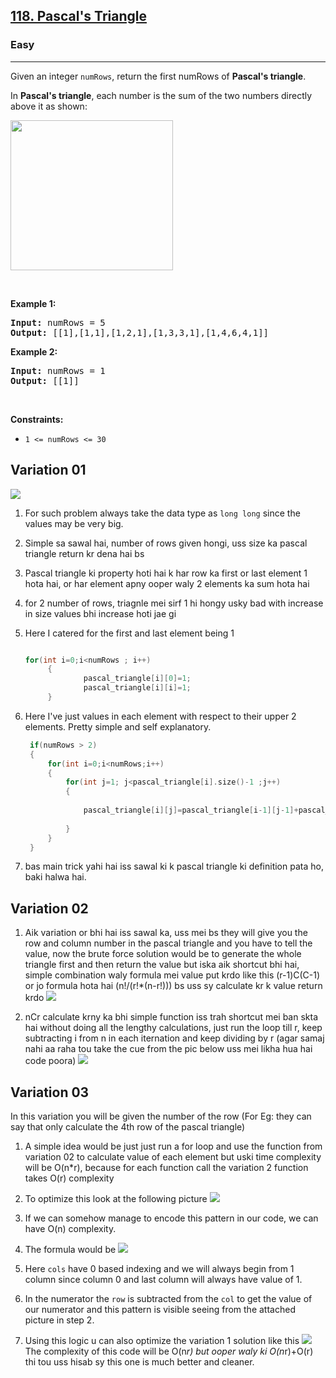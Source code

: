 <h2><a href="https://leetcode.com/problems/pascals-triangle/">118. Pascal's Triangle</a></h2><h3>Easy</h3><hr><div><p>Given an integer <code>numRows</code>, return the first numRows of <strong>Pascal's triangle</strong>.</p>

<p>In <strong>Pascal's triangle</strong>, each number is the sum of the two numbers directly above it as shown:</p>
<img alt="" src="https://upload.wikimedia.org/wikipedia/commons/0/0d/PascalTriangleAnimated2.gif" style="height:240px; width:260px">
<p>&nbsp;</p>
<p><strong class="example">Example 1:</strong></p>
<pre><strong>Input:</strong> numRows = 5
<strong>Output:</strong> [[1],[1,1],[1,2,1],[1,3,3,1],[1,4,6,4,1]]
</pre><p><strong class="example">Example 2:</strong></p>
<pre><strong>Input:</strong> numRows = 1
<strong>Output:</strong> [[1]]
</pre>
<p>&nbsp;</p>
<p><strong>Constraints:</strong></p>

<ul>
	<li><code>1 &lt;= numRows &lt;= 30</code></li>
</ul>
</div>


## Variation 01
![](Pascal%20Triangle%20picture.png)

1. For such problem always take the data type as `long long`  since the values may be very big.
2. Simple sa sawal hai, number of rows given hongi, uss size ka pascal triangle return kr dena hai bs

3. Pascal triangle ki property hoti hai k har row ka first or last element 1 hota hai, or har element apny ooper waly 2 elements ka sum hota hai
4. for 2 number of rows, triagnle mei sirf 1 hi hongy usky bad with increase in size values bhi increase hoti jae gi
5. Here I catered for the first and last element being 1
   ```cpp

   for(int i=0;i<numRows ; i++)
        {
                pascal_triangle[i][0]=1;
                pascal_triangle[i][i]=1;  
        }
    ```

6. Here I've just values in each element with respect to their upper 2 elements. Pretty simple and self explanatory.
   ```cpp
    if(numRows > 2)
    {
        for(int i=0;i<numRows;i++)
        {
            for(int j=1; j<pascal_triangle[i].size()-1 ;j++)
            {
                
                pascal_triangle[i][j]=pascal_triangle[i-1][j-1]+pascal_triangle[i-1][j];
                
            }
        }   
    }
   ```
7. bas main trick yahi hai iss sawal ki k pascal triangle ki definition pata ho, baki halwa hai.
## Variation 02
1. Aik variation or bhi hai iss sawal ka, uss mei bs they will give you the row and column number in the pascal triangle and you have to tell the value, now the brute force solution would be to generate the whole triangle first and then return the value but iska aik shortcut bhi hai, simple combination waly formula mei value put krdo like this (r-1)C(C-1) or jo formula hota hai (n!/(r!*(n-r!))) bs uss sy calculate kr k value return krdo
   ![](Part%202.png)

2. nCr calculate krny ka bhi simple function iss trah shortcut mei ban skta hai without doing all the lengthy calculations, just run the loop till r, keep subtracting i from n in each iternation and keep dividing by r (agar samaj nahi aa raha tou take the cue from the pic below uss mei likha hua hai code poora)
   ![](pic%203.png)

## Variation 03

In this variation you will be given the number of the row (For Eg: they can say that only calculate the 4th row of the pascal triangle)

1. A simple idea would be just just run a for loop and use the function from variation 02 to calculate value of each element but uski time complexity will be O(n*r), because for each function call the variation 2 function takes O(r) complexity
2. To optimize this look at the following picture
   ![](pic%204.png)

3. If we can somehow manage to encode this pattern in our code, we can have O(n) complexity.
4. The formula would be 
   ![](pic%205.png)
5. Here `cols` have 0 based indexing and we will always begin from 1 column since column 0 and last column will always have value of 1.
6. In the numerator the `row` is subtracted from the `col` to get the value of our numerator and this pattern is visible seeing from the attached picture in step 2.


7. Using this logic u can also optimize the variation 1 solution like this
   ![](pic%206.png)
   The complexity of this code will be O(n*r) but ooper waly ki O(n*r)+O(r) thi tou uss hisab sy this one is much better and cleaner.